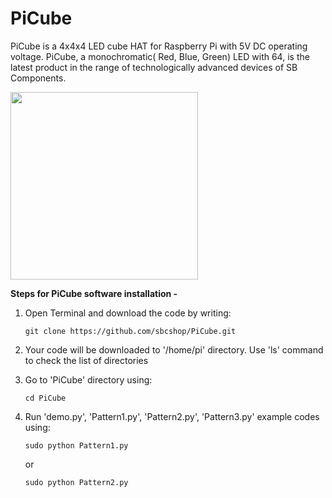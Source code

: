 # PiCube
PiCube is a 4x4x4 LED cube HAT for Raspberry Pi with 5V DC operating voltage. PiCube, a monochromatic( Red, Blue, Green) LED with 64, is the latest product in the range of technologically advanced devices of SB Components.

<img src="https://cdn.shopify.com/s/files/1/1217/2104/products/4_48d6e938-3aa0-4526-88d9-50addc4a1c98_1024x1024.jpg?v=1543402750" width="300">

**Steps for PiCube software installation -** 

1. Open Terminal and download the code by writing: 
   ```
   git clone https://github.com/sbcshop/PiCube.git
   ```
   
2. Your code will be downloaded to '/home/pi' directory. Use 'ls' command to check the list of directories

3. Go to 'PiCube' directory using:
   ```
   cd PiCube
   ```

4. Run 'demo.py', 'Pattern1.py', 'Pattern2.py', 'Pattern3.py' example codes using:

   ```
   sudo python Pattern1.py 
   ```
   or  
   
   ```
   sudo python Pattern2.py 
   ```
